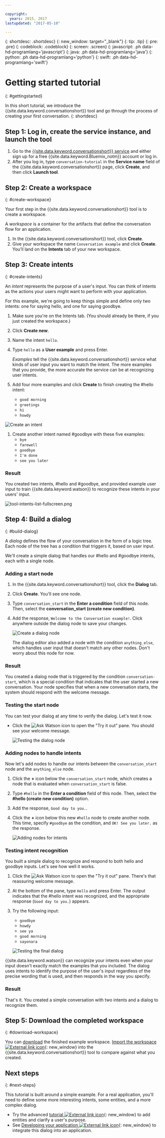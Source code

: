 ```yaml
---

copyright:
  years: 2015, 2017
lastupdated: "2017-05-10"

---
```


{: shortdesc: .shortdesc}
{: new_window: target="_blank"}
{: tip: .tip}
{: pre: .pre}
{: codeblock: .codeblock}
{: screen: .screen}
{: javascript: .ph data-hd-programlang='javascript'}
{: java: .ph data-hd-programlang='java'}
{: python: .ph data-hd-programlang='python'}
{: swift: .ph data-hd-programlang='swift'}

# Getting started tutorial
{: #gettingstarted}

In this short tutorial, we introduce the {{site.data.keyword.conversationshort}} tool and go through the process of creating your first conversation.
{: shortdesc}

## Step 1: Log in, create the service instance, and launch the tool

1.  Go to the [{{site.data.keyword.conversationshort}} service](https://console.{DomainName}/catalog/services/conversation/) and either sign up for a free {{site.data.keyword.Bluemix_notm}} account or log in.
1.  After you log in, type `conversation-tutorial` in the **Service name** field of the {{site.data.keyword.conversationshort}} page, click **Create**, and then click **Launch tool**.

## Step 2: Create a workspace
{: #create-workspace}

Your first step in the {{site.data.keyword.conversationshort}} tool is to create a workspace.

A *workspace* is a container for the artifacts that define the conversation flow for an application.

1.  In the {{site.data.keyword.conversationshort}} tool, click **Create**.
1.  Give your workspace the name `Conversation example` and click **Create**. Youʼll land on the **Intents** tab of your new workspace.

## Step 3: Create intents
{: #create-intents}

An *intent* represents the purpose of a user's input. You can think of intents as the actions your users might want to perform with your application.

For this example, we're going to keep things simple and define only two intents: one for saying hello, and one for saying goodbye.

1.  Make sure you're on the Intents tab. (You should already be there, if you just created the workspace.)
1.  Click **Create new**.
1.  Name the intent `hello`.
1.  Type `hello` as a **User example** and press Enter.

    *Examples* tell the {{site.data.keyword.conversationshort}} service what kinds of user input you want to match the intent. The more examples that you provide, the more accurate the service can be at recognizing user intents.
1.  Add four more examples and click **Create** to finish creating the #hello intent:
    - `good morning`
    - `greetings`
    - `hi`
    - `howdy`

   ![Create an intent](images/tool-conversation-create-intent.gif)
1.  Create another intent named #goodbye with these five examples:
    - `bye`
    - `farewell`
    - `goodbye`
    - `I'm done`
    - `see you later`

### Result

You created two intents, #hello and #goodbye, and provided example user input to train {{site.data.keyword.watson}} to recognize these intents in your users' input.

![tool-intents-list-fullscreen.png](images/tool-conversation-intents-list.png)

## Step 4: Build a dialog
{: #build-dialog}

A *dialog* defines the flow of your conversation in the form of a logic tree. Each node of the tree has a condition that triggers it, based on user input.

We'll create a simple dialog that handles our #hello and #goodbye intents, each with a single node.

### Adding a start node

1.  In the {{site.data.keyword.conversationshort}} tool, click the **Dialog** tab.
1.  Click **Create**. You'll see one node.
1.  Type `conversation_start` in the **Enter a condition** field of this node. Then, select the **conversation_start (create new condition)**.
1.  Add the response, `Welcome to the Conversation example!`. Click anywhere outside the dialog node to save your changes.

    ![Create a dialog node](images/tool-conversation-dialog-start.gif)

    The dialog editor also added a node with the condition `anything_else`, which handles user input that doesn't match any other nodes. Don't worry about this node for now.

### Result

You created a dialog node that is triggered by the condition `conversation-start`, which is a special condition that indicates that the user started a new conversation. Your node specifies that when a new conversation starts, the system should respond with the welcome message.

### Testing the start node

You can test your dialog at any time to verify the dialog. Let's test it now.

- Click the ![Ask Watson](images/ask_watson.png) icon to open the "Try it out" pane. You should see your welcome message.

    ![Testing the dialog node](images/tool-conversation-dialog-start-try.gif)

### Adding nodes to handle intents

Now let's add nodes to handle our intents between the `conversation_start` node and the `anything_else` node.

1.  Click the **+** icon below the `conversation_start` node, which creates a node that is evaluated when `conversation_start` is false.
1.  Type `#hello` in the **Enter a condition** field of this node. Then, select the **#hello (create new condition)** option.
1.  Add the response, `Good day to you.`.
1.  Click the **+** icon below this new `#hello` node to create another node. This time, specify `#goodbye` as the condition, and `OK! See you later.` as the response.

    ![Adding nodes for intents](images/tool-conversation-dialog-intent-nodes.gif)

### Testing intent recognition

You built a simple dialog to recognize and respond to both hello and goodbye inputs. Let's see how well it works.

1.  Click the ![Ask Watson](images/ask_watson.png) icon to open the "Try it out" pane. There's that reassuring welcome message.
1.  At the bottom of the pane, type `Hello` and press Enter. The output indicates that the #hello intent was recognized, and the appropriate response (`Good day to you.`) appears.
1.  Try the following input:
    - `goodbye`
    - `howdy`
    - `see ya`
    - `good morning`
    - `sayonara`

    ![Testing the final dialog](images/tool-conversation-dialog-intents-try.gif)

{{site.data.keyword.watson}} can recognize your intents even when your input doesn't exactly match the examples that you included. The dialog uses intents to identify the purpose of the user's input regardless of the precise wording that is used, and then responds in the way you specify.

### Result

That's it. You created a simple conversation with two intents and a dialog to recognize them.

## Step 5: Download the completed workspace
{: #download-workspace}

You can <a target="_blank" href="https://watson-developer-cloud.github.io/doc-tutorial-downloads/conversation/conversation-getting-started.json" download="conversation-getting-started.json">download</a> the finished example workspace. [Import the workspace ![External link icon](../../icons/launch-glyph.svg "External link icon")](https://www.ibm.com/watson/developercloud/doc/conversation/create-workspace.html#importing-exporting-and-copying-workspaces){: new_window} into the {{site.data.keyword.conversationshort}} tool to compare against what you created.

## Next steps
{: #next-steps}

This tutorial is built around a simple example. For a real application, you'll need to define some more interesting intents, some entities, and a more complex dialog.

- Try the advanced [tutorial ![External link icon](../../icons/launch-glyph.svg "External link icon")](https://www.ibm.com/watson/developercloud/doc/conversation/tutorial.html){: new_window} to add entities and clarify a user's purpose.
- See [Developing your application ![External link icon](../../icons/launch-glyph.svg "External link icon")](https://www.ibm.com/watson/developercloud/doc/conversation/develop-app.html){: new_window} to integrate this dialog into an application.
